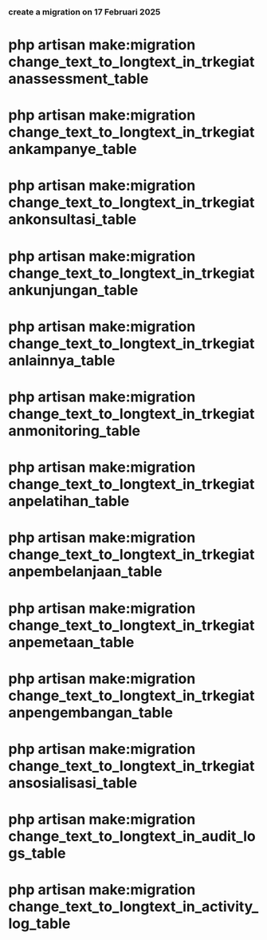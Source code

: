 <!-- make a log markdown file for the database -->
### create a migration on 17 Februari 2025

# php artisan make:migration change_text_to_longtext_in_trkegiatanassessment_table
# php artisan make:migration change_text_to_longtext_in_trkegiatankampanye_table
# php artisan make:migration change_text_to_longtext_in_trkegiatankonsultasi_table
# php artisan make:migration change_text_to_longtext_in_trkegiatankunjungan_table
# php artisan make:migration change_text_to_longtext_in_trkegiatanlainnya_table
# php artisan make:migration change_text_to_longtext_in_trkegiatanmonitoring_table
# php artisan make:migration change_text_to_longtext_in_trkegiatanpelatihan_table
# php artisan make:migration change_text_to_longtext_in_trkegiatanpembelanjaan_table
# php artisan make:migration change_text_to_longtext_in_trkegiatanpemetaan_table
# php artisan make:migration change_text_to_longtext_in_trkegiatanpengembangan_table
# php artisan make:migration change_text_to_longtext_in_trkegiatansosialisasi_table
# php artisan make:migration change_text_to_longtext_in_audit_logs_table
# php artisan make:migration change_text_to_longtext_in_activity_log_table

